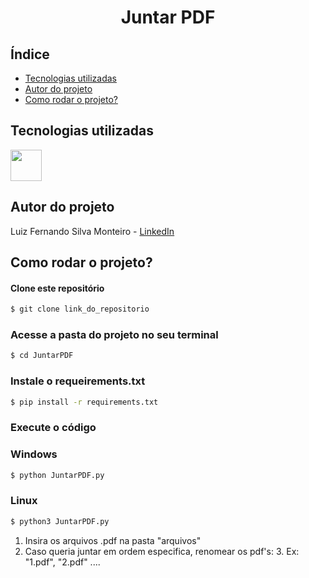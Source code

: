 <h1 align="center"> Juntar PDF </h1>

## Índice
- <a href="tecnologias">Tecnologias utilizadas</a>
- <a href="autores">Autor do projeto<a/>
- <a href="rodas">Como rodar o projeto?<a/>

## Tecnologias utilizadas

<img height="50" src="https://cdn.jsdelivr.net/gh/devicons/devicon/icons/python/python-original-wordmark.svg" />
          

## Autor do projeto

Luiz Fernando Silva Monteiro - [LinkedIn](https://www.linkedin.com/in/lf-monteiro/)

## Como rodar o projeto?

#### Clone este repositório
```bash
$ git clone link_do_repositorio
```
### Acesse a pasta do projeto no seu terminal
```bash
$ cd JuntarPDF
```
### Instale o requeirements.txt
```bash
$ pip install -r requirements.txt
```
### Execute o código
### Windows
```bash
$ python JuntarPDF.py
```
### Linux
```bash
$ python3 JuntarPDF.py
```

1. Insira os arquivos .pdf na pasta "arquivos"
2. Caso queria juntar em ordem especifica, renomear os pdf's:
   3. Ex: "1.pdf", "2.pdf" ....